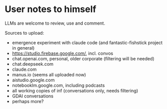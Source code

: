 # User notes to himself

LLMs are welcome to review, use and comment.

Sources to upload:

- emergence experiment with claude code (and fantastic-fishstick project in general)
- https://studio.firebase.google.com/, incl. convos
- chat.openai.com, personal, older corporate (filtering will be needed)
- chat.deepseek.com
- claude.com
- manus.io (seems all uploaded now)
- aistudio.google.com
- notebooklm.google.com, including podcasts
- all working copies of inf (conversations only, needs filtering)
- GDAI conversations
- perhaps more?
